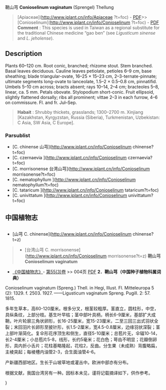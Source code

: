 鞘山芎 **Conioselinum vaginatum** (Sprengel) Thellung

> [Apiaceae](http://www.iplant.cn/info/Apiaceae ?t=foc) - [PDF](http://iplant.cn/foc/pdf/Apiaceae.pdf)>>[Conioselinum](http://www.iplant.cn/info/Conioselinum ?t=foc) - [PDF](http://www.iplant.cn/foc/pdf/Conioselinum.pdf)
> **Comment** : 
> This species is used in Taiwan as a regional substitute for the traditional Chinese medicine “gao ben” (see *Ligusticum* *sinense* and *L*. *jeholense*).

## Description

Plants 60–120 cm. Root conic, branched; rhizome stout. Stem branched. Basal leaves deciduous. Cauline leaves petiolate, petioles 6–9 cm, base sheathing; blade triangular-ovate, 16–25 × 15–23 cm, 2–3-ternate-pinnate; ultimate segments long-ovate to lanceolate, 1.5–2 × 0.5–0.8 cm, pinnatifid. Umbels 5–10 cm across; bracts absent; rays 10–14, 2–4 cm; bracteoles 5–8, linear, ca. 5 mm. Petals obovate. Stylopodium short-conic. Fruit ellipsoid, slightly flattened dorsally; ribs all prominent; vittae 2–3 in each furrow, 4–6 on commissure. Fl. and fr. Jul–Sep.
> **Habait** : 
> Shrubby thickets, grasslands; 1300–2700 m. Xinjiang [Kazakhstan, Kyrgyzstan, Russia (Siberia), Turkmenistan, Uzbekistan: C Asia, SW Asia, C Europe].

### Parsublist

* [C.  chinense  山芎](http://www.iplant.cn/info/Conioselinum chinense?t=foc)
* [C.  czernaevia  ](http://www.iplant.cn/info/Conioselinum czernaevia?t=foc)
* [C.  morrisonense  台湾山芎](http://www.iplant.cn/info/Conioselinum morrisonense?t=foc)
* [C.  nematophyllum  ](http://www.iplant.cn/info/Conioselinum nematophyllum?t=foc)
* [C.  tataricum  ](http://www.iplant.cn/info/Conioselinum tataricum?t=foc)
* [C.  univittatum  ](http://www.iplant.cn/info/Conioselinum univittatum?t=foc)

## 中国植物志
## 
* [山芎  C.  chinense](http://www.iplant.cn/info/Conioselinum chinense?t=z)
> * [台湾山芎  C.  morrisonense](http://www.iplant.cn/info/Conioselinum morrisonense?t=z)
**鞘山芎 Conioselinum vaginatum**

* [《中国植物志》](http://www.iplant.cn/frps)- [第55(3)卷](http://www.iplant.cn/frps/vol/55(3)) >> 004页 [PDF](http://www.iplant.cn/frps/pdf/55(3)/004.PDF)
**2．鞘山芎（中国种子植物科属词典）**

Conioselinum vaginatum (Spreng.) Thell. in Hegi, Illust. Fl. Mitteleuropa 5 (2): 1329. f. 2503. 1927. ——Ligusticum vaginatum Spreng. Pugill. 2: 57. 1815.

多年生草本，高60-120厘米。根多分叉，根茎较粗厚。茎直立，圆柱形，中空，具纵条纹，上部分枝。基生叶早枯；茎中部叶具柄，柄长6-9厘米，基部扩大成鞘，叶片轮廓三角状卵形，长16-25厘米，宽15-23厘米，二至三回三出式羽状全裂；末回羽片长卵形至披针形，长1.5-2厘米，宽4.5-0.8厘米，边缘羽状深裂；茎上部叶渐简化。复伞形花序顶生和侧生，直径5-10厘米；总苞片无，伞辐10-14，长2-4厘米；小总苞片5-8，线形，长约5毫米；花白色；萼齿不明显；花瓣倒卵形，具内折小舌片；花柱基略隆起，花柱2，反曲。分生果（未成熟）背腹略扁，主棱突起；每棱槽内油管2-3，合生面油管4-6。

产新疆西部地区。生长于山坡草地或灌丛中。欧洲中部亦有分布。

根据文献，我国台湾另有一种。因标本未见，谨将记载摘译如下，供作参考。

}